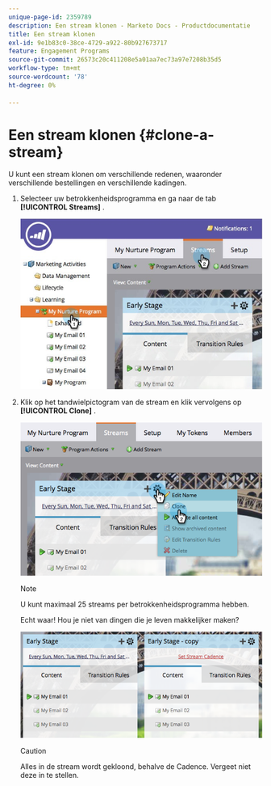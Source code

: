 ```yaml
---
unique-page-id: 2359789
description: Een stream klonen - Marketo Docs - Productdocumentatie
title: Een stream klonen
exl-id: 9e1b83c0-38ce-4729-a922-80b927673717
feature: Engagement Programs
source-git-commit: 26573c20c411208e5a01aa7ec73a97e7208b35d5
workflow-type: tm+mt
source-wordcount: '78'
ht-degree: 0%

---
```


# Een stream klonen {#clone-a-stream}

U kunt een stream klonen om verschillende redenen, waaronder verschillende bestellingen en verschillende kadingen.

1. Selecteer uw betrokkenheidsprogramma en ga naar de tab **[!UICONTROL Streams]** .

   ![](assets/cloneasteam.jpg)

1. Klik op het tandwielpictogram van de stream en klik vervolgens op **[!UICONTROL Clone]** .

   ![](assets/image2014-9-15-17-3a0-3a23.png)

   >[!NOTE]
   >
   >U kunt maximaal 25 streams per betrokkenheidsprogramma hebben.

   Echt waar! Hou je niet van dingen die je leven makkelijker maken?

   ![](assets/image2014-9-15-17-3a1-3a20.png)

   >[!CAUTION]
   >
   >Alles in de stream wordt gekloond, behalve de Cadence. Vergeet niet deze in te stellen.
